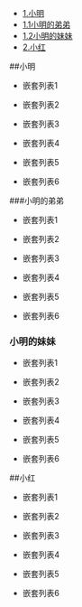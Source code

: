 * [1.小明](#jump1)
* [1.1小明的弟弟](#jump1.1)
* [1.2小明的妹妹](#jump1.2)
* [2.小红](#jump2)




##<span id= "jump1">小明</sapn>

- 嵌套列表1

+ 嵌套列表2

+ 嵌套列表3

- 嵌套列表4

* 嵌套列表5

- 嵌套列表6

###<span id= "jump1.1">小明的弟弟</sapn>



- 嵌套列表1

+ 嵌套列表2

+ 嵌套列表3

- 嵌套列表4

* 嵌套列表5

- 嵌套列表6


### <span id= "jump1.2">小明的妹妹</sapn>



- 嵌套列表1

+ 嵌套列表2

+ 嵌套列表3

- 嵌套列表4

* 嵌套列表5

- 嵌套列表6

##<span id= "jump2">小红</sapn>



- 嵌套列表1

+ 嵌套列表2

+ 嵌套列表3

- 嵌套列表4

* 嵌套列表5

- 嵌套列表6

